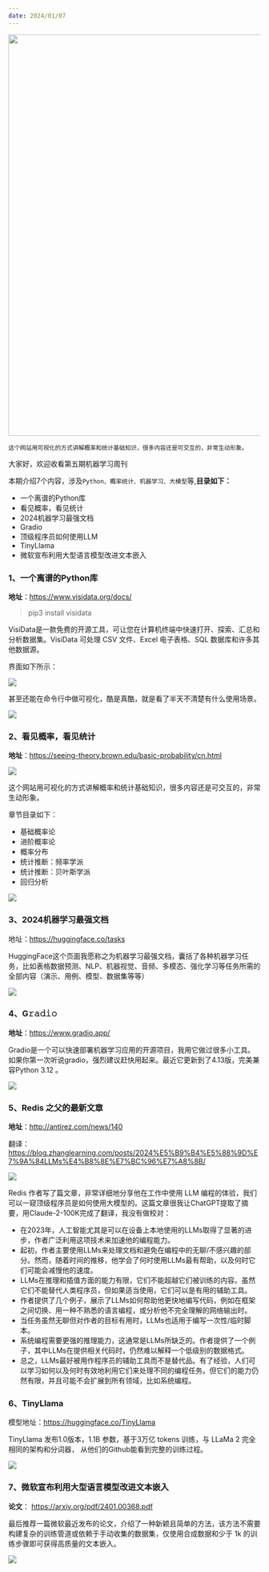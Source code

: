 ```yaml
---
date: 2024/01/07
---
```


<img src="https://my-wechat.oss-cn-beijing.aliyuncs.com/image-20240106231049384.png" width="800" />  

<small>这个网站用可视化的方式讲解概率和统计基础知识，很多内容还是可交互的，非常生动形象。</small>  

大家好，欢迎收看第五期机器学习周刊

本期介绍7个内容，涉及`Python、概率统计、机器学习、大模型`等,**目录如下：**

- 一个离谱的Python库
- 看见概率，看见统计
- 2024机器学习最强文档
- Gradio
- 顶级程序员如何使用LLM
- TinyLlama
- 微软宣布利用大型语言模型改进文本嵌入



### 1、一个离谱的Python库

**地址**：https://www.visidata.org/docs/

> pip3 install visidata

VisiData是一款免费的开源工具，可让您在计算机终端中快速打开、探索、汇总和分析数据集。VisiData 可处理 CSV 文件、Excel 电子表格、SQL 数据库和许多其他数据源。

界面如下所示：

![](https://my-wechat.oss-cn-beijing.aliyuncs.com/image-20240106225419213.png)

甚至还能在命令行中做可视化，酷是真酷，就是看了半天不清楚有什么使用场景。

![](https://my-wechat.oss-cn-beijing.aliyuncs.com/FLMCuUiVgAAR1O4.jpeg)

### 2、看见概率，看见统计

**地址**：https://seeing-theory.brown.edu/basic-probability/cn.html

![](https://my-wechat.oss-cn-beijing.aliyuncs.com/image-20240106230820183.png)

这个网站用可视化的方式讲解概率和统计基础知识，很多内容还是可交互的，非常生动形象。

章节目录如下：

- 基础概率论
- 进阶概率论
- 概率分布
- 统计推断：频率学派
- 统计推断：贝叶斯学派
- 回归分析

![](https://my-wechat.oss-cn-beijing.aliyuncs.com/image-20240106231049384.png)

### 3、2024机器学习最强文档

地址：https://huggingface.co/tasks

HuggingFace这个页面我愿称之为机器学习最强文档，囊括了各种机器学习任务，比如表格数据预测、NLP、机器视觉、音频、多模态、强化学习等任务所需的全部内容（演示、用例、模型、数据集等等）

![](https://my-wechat.oss-cn-beijing.aliyuncs.com/image-20240106231721512.png)

### 4、G𝚛𝚊𝚍𝚒𝚘

**地址**：https://www.gradio.app/

Gradio是一个可以快速部署机器学习应用的开源项目，我用它做过很多小工具。如果你第一次听说gradio，强烈建议赶快用起来。最近它更新到了4.13版，完美兼容Python 3.12 。

![](https://my-wechat.oss-cn-beijing.aliyuncs.com/image-20240106232702709.png)



### 5、Redis 之父的最新文章

**地址**：http://antirez.com/news/140

翻译：https://blog.zhanglearning.com/posts/2024%E5%B9%B4%E5%88%9D%E7%9A%84LLMs%E4%B8%8E%E7%BC%96%E7%A8%8B/

![](https://my-wechat.oss-cn-beijing.aliyuncs.com/image-20240106233132189.png)

Redis 作者写了篇文章，非常详细地分享他在工作中使用 LLM 编程的体验，我们可以一窥顶级程序员是如何使用大模型的。这篇文章很我让ChatGPT提取了摘要，用Claude-2-100K完成了翻译，我没有做校对：

- 在2023年，人工智能尤其是可以在设备上本地使用的LLMs取得了显著的进步，作者广泛利用这项技术来加速他的编程能力。
- 起初，作者主要使用LLMs来处理文档和避免在编程中的无聊/不感兴趣的部分。然而，随着时间的推移，他学会了何时使用LLMs最有帮助，以及何时它们可能会减慢他的速度。
- LLMs在推理和插值方面的能力有限，它们不能超越它们被训练的内容。虽然它们不能替代人类程序员，但如果适当使用，它们可以是有用的辅助工具。
- 作者提供了几个例子，展示了LLMs如何帮助他更快地编写代码，例如在框架之间切换、用一种不熟悉的语言编程，或分析他不完全理解的网络输出时。
- 当任务虽然无聊但对作者的目标有用时，LLMs也适用于编写一次性/临时脚本。
- 系统编程需要更强的推理能力，这通常是LLMs所缺乏的。作者提供了一个例子，其中LLMs在提供相关代码时，仍然难以解释一个低级别的数据格式。
- 总之，LLMs最好被用作程序员的辅助工具而不是替代品。有了经验，人们可以学习如何以及何时有效地利用它们来处理不同的编程任务。但它们的能力仍然有限，并且可能不会扩展到所有领域，比如系统编程。



### 6、TinyLlama

模型地址：https://huggingface.co/TinyLlama

TinyLlama 发布1.0版本，1.1B 参数，基于3万亿 tokens 训练，与 LLaMa 2 完全相同的架构和分词器，
从他们的Github能看到完整的训练过程。



![](https://my-wechat.oss-cn-beijing.aliyuncs.com/image-20240106233218954.png)

### 7、微软宣布利用大型语言模型改进文本嵌入

**论文**： https://arxiv.org/pdf/2401.00368.pdf

最后推荐一篇微软最近发布的论文，介绍了一种新颖且简单的方法，该方法不需要构建复杂的训练管道或依赖于手动收集的数据集，仅使用合成数据和少于 1k 的训练步骤即可获得高质量的文本嵌入。

![](https://my-wechat.oss-cn-beijing.aliyuncs.com/image-20240106235508992.png)
